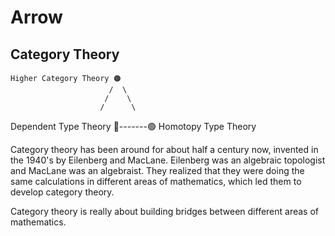 # Arrow



## Category Theory

    Higher Category Theory 🟠
                          /  \
                         /    \
                        /      \
Dependent Type Theory 🔵-------🟢 Homotopy Type Theory


Category theory has been around for about half a century now, invented in the 1940's by Eilenberg and MacLane. Eilenberg was an algebraic topologist and MacLane was an algebraist. They realized that they were doing the same calculations in different areas of mathematics, which led them to develop category theory.

Category theory is really about building bridges between different areas of mathematics.
